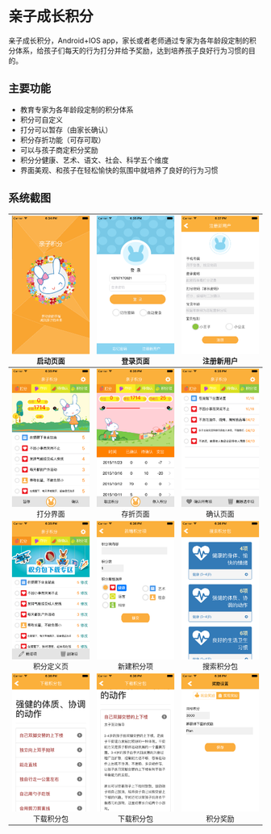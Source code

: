 # 亲子成长积分

亲子成长积分，Android+IOS app，家长或者老师通过专家为各年龄段定制的积分体系，给孩子们每天的行为打分并给予奖励，达到培养孩子良好行为习惯的目的。

## 主要功能

-   教育专家为各年龄段定制的积分体系
-   积分可自定义
-   打分可以暂存（由家长确认）
-   积分存折功能（可存可取）
-   可以与孩子商定积分奖励
-   积分分健康、艺术、语文、社会、科学五个维度
-   界面美观、和孩子在轻松愉快的氛围中就培养了良好的行为习惯

## 系统截图

| ![启动页面](./doc/images/1.png) 启动页面| ![登录页面](./doc/images/2.png) 登录页面| ![注册新用户](./doc/images/3.png) 注册新用户 |
|:---------------------------:|:---------------------------:|:---------------------------:|
| ![打分界面](./doc/images/4.png) 打分界面| ![存折页面](./doc/images/5.png) 存折页面| ![确认页面](./doc/images/6.png) 确认页面 |
| ![积分定义页](./doc/images/7.png) 积分定义页| ![新建积分项](./doc/images/8.png) 新建积分项| ![搜索积分包](./doc/images/9.png) 搜索积分包 |
| ![下载积分包](./doc/images/10.png) 下载积分包| ![下载积分包](./doc/images/11.png) 下载积分包| ![积分奖励](./doc/images/12.png) 积分奖励 |
